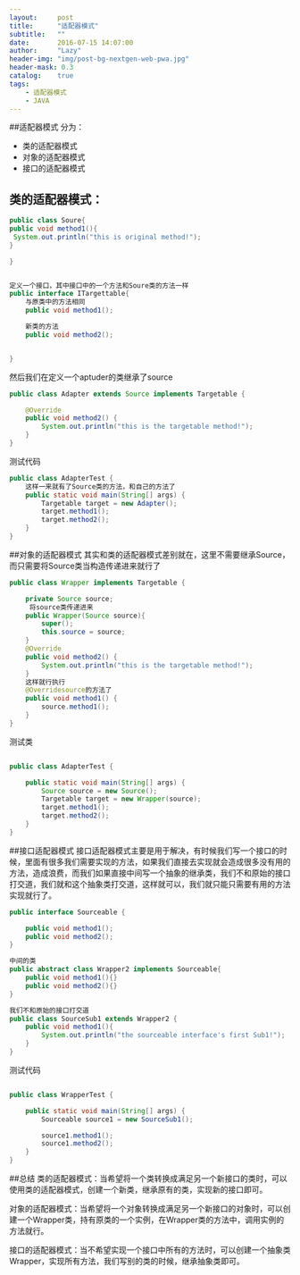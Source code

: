 ```yaml
---
layout:     post
title:      "适配器模式"
subtitle:   ""
date:       2016-07-15 14:07:00
author:     "Lazy"
header-img: "img/post-bg-nextgen-web-pwa.jpg"
header-mask: 0.3
catalog:    true
tags:
    - 适配器模式
    - JAVA
---
```






##适配器模式
分为：
- 类的适配器模式
- 对象的适配器模式
- 接口的适配器模式



## 类的适配器模式：


```java
public class Soure{
public void method1(){
 System.out.println("this is original method!");
}

}

```






```java

定义一个接口，其中接口中的一个方法和Soure类的方法一样
public interface ITargettable{
    与原类中的方法相同
    public void method1();

    新类的方法
    public void method2();


}


```

然后我们在定义一个aptuder的类继承了source


```java
public class Adapter extends Source implements Targetable {

	@Override
	public void method2() {
		System.out.println("this is the targetable method!");
	}
}

```


测试代码


```java
public class AdapterTest {
    这样一来就有了Source类的方法，和自己的方法了
	public static void main(String[] args) {
		Targetable target = new Adapter();
		target.method1();
		target.method2();
	}
}

```



##对象的适配器模式
其实和类的适配器模式差别就在，这里不需要继承Source，而只需要将Source类当构造传递进来就行了

```java
public class Wrapper implements Targetable {

	private Source source;
     将source类传递进来
	public Wrapper(Source source){
		super();
		this.source = source;
	}
	@Override
	public void method2() {
		System.out.println("this is the targetable method!");
	}
	这样就行执行
	@Overridesource的方法了
	public void method1() {
		source.method1();
	}
}

```


测试类

```java

public class AdapterTest {

	public static void main(String[] args) {
		Source source = new Source();
		Targetable target = new Wrapper(source);
		target.method1();
		target.method2();
	}
}

```


##接口适配器模式
接口适配器模式主要是用于解决，有时候我们写一个接口的时候，里面有很多我们需要实现的方法，如果我们直接去实现就会造成很多没有用的方法，造成浪费，而我们如果直接中间写一个抽象的继承类，我们不和原始的接口打交道，我们就和这个抽象类打交道，这样就可以，我们就只能只需要有用的方法实现就行了。



```java
public interface Sourceable {

	public void method1();
	public void method2();
}

```


```java
中间的类
public abstract class Wrapper2 implements Sourceable{
	public void method1(){}
	public void method2(){}
}

```


```java
我们不和原始的接口打交道
public class SourceSub1 extends Wrapper2 {
	public void method1(){
		System.out.println("the sourceable interface's first Sub1!");
	}
}

```


测试代码



```java

public class WrapperTest {

	public static void main(String[] args) {
		Sourceable source1 = new SourceSub1();

		source1.method1();
		source1.method2();
	}
}

```


##总结
类的适配器模式：当希望将一个类转换成满足另一个新接口的类时，可以使用类的适配器模式，创建一个新类，继承原有的类，实现新的接口即可。

对象的适配器模式：当希望将一个对象转换成满足另一个新接口的对象时，可以创建一个Wrapper类，持有原类的一个实例，在Wrapper类的方法中，调用实例的方法就行。

接口的适配器模式：当不希望实现一个接口中所有的方法时，可以创建一个抽象类Wrapper，实现所有方法，我们写别的类的时候，继承抽象类即可。
